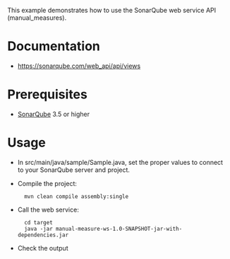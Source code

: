 This example demonstrates how to use the SonarQube web service API (manual_measures).

Documentation
=============
* https://sonarqube.com/web_api/api/views

Prerequisites
=============
* [SonarQube](http://www.sonarsource.org/downloads/) 3.5 or higher

Usage
=====
* In src/main/java/sample/Sample.java, set the proper values to connect to your SonarQube server and project. 
* Compile the project:

        mvn clean compile assembly:single

* Call the web service:

        cd target
		java -jar manual-measure-ws-1.0-SNAPSHOT-jar-with-dependencies.jar
		
* Check the output
